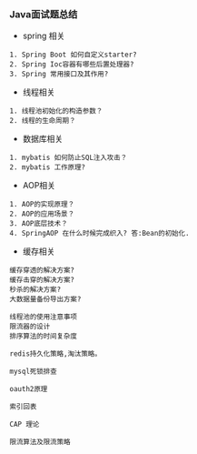 ### Java面试题总结

*  spring 相关
```text
1. Spring Boot 如何自定义starter?
2. Spring Ioc容器有哪些后置处理器?
3. Spring 常用接口及其作用? 

```
* 线程相关
```text
1. 线程池初始化的构造参数？
2. 线程的生命周期？

```

* 数据库相关
```text
1. mybatis 如何防止SQL注入攻击？
2. mybatis 工作原理?
```

* AOP相关

```text
1. AOP的实现原理？
2. AOP的应用场景？
3. AOP底层技术？
4. SpringAOP 在什么时候完成织入? 答:Bean的初始化.

```

* 缓存相关
```text
缓存穿透的解决方案?
缓存击穿的解决方案?
秒杀的解决方案?
大数据量备份导出方案?
```

```
线程池的使用注意事项
限流器的设计
排序算法的时间复杂度

redis持久化策略,淘汰策略。

mysql死锁排查

oauth2原理

索引回表

CAP 理论

限流算法及限流策略
```